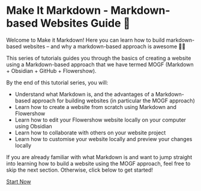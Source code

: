 # Make It Markdown - Markdown-based Websites Guide 🚀

Welcome to Make it Markdown! Here you can learn how to build markdown-based websites – and why a markdown-based approach is awesome 🦸‍♀️

This series of tutorials guides you through the basics of creating a website using a Markdown-based approach that we have termed MOGF (Markdown + Obsidian + GitHub + Flowershow).

By the end of this tutorial series, you will:
- Understand what Markdown is, and the advantages of a Markdown-based approach for building websites (in particular the MOGF approach)
- Learn how to create a website from scratch using Markdown and Flowershow
- Learn how to edit your Flowershow website locally on your computer using Obsidian
- Learn how to collaborate with others on your website project
- Learn how to customise your website locally and preview your changes locally

If you are already familiar with what Markdown is and want to jump straight into learning how to build a website using the MOGF approach, feel free to skip the next section. Otherwise, click below to get started! 

[Start Now](learn/background.md)
